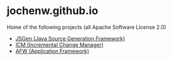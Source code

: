 # jochenw.github.io

  Home of the following projects (all Apache Software License 2.0)
  
  * [JSGen (Java Source Generation Framework)](https://jochenw.github.io/jsgen)
  * [ICM (Incremental Change Manager)](https://github.com/jochenw/icm)
  * [AFW (Application Framework)](https://github.com/jochenw/afw)
